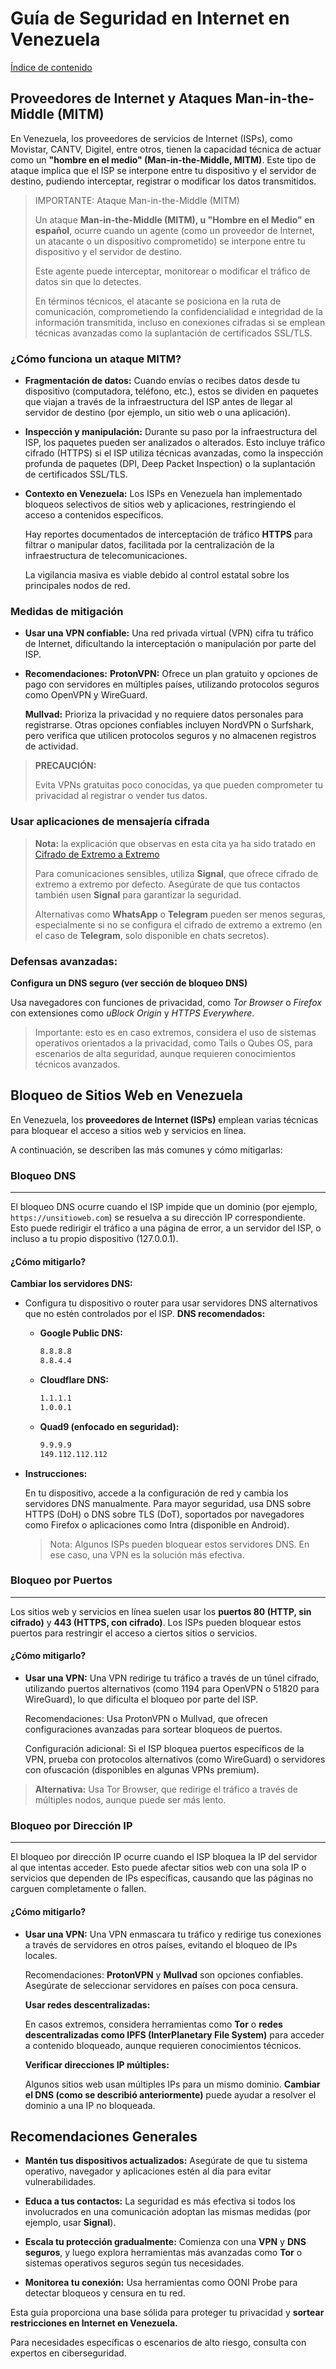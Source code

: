 # Guía de Seguridad en Internet en Venezuela

[Índice de contenido](../Readme.md)


## Proveedores de Internet y Ataques Man-in-the-Middle (MITM)

En Venezuela, los proveedores de servicios de Internet (ISPs), como Movistar, CANTV, Digitel, entre otros, tienen la capacidad técnica de actuar como un **"hombre en el medio" (Man-in-the-Middle, MITM)**. Este tipo de ataque implica que el ISP se interpone entre tu dispositivo y el servidor de destino, pudiendo interceptar, registrar o modificar los datos transmitidos.

> IMPORTANTE: Ataque Man-in-the-Middle (MITM)
> 
> Un ataque **Man-in-the-Middle (MITM), u "Hombre en el Medio" en español**, ocurre cuando un agente (como un proveedor de Internet, un atacante o un dispositivo comprometido) se interpone entre tu dispositivo y el servidor de destino.
> 
> Este agente puede interceptar, monitorear o modificar el tráfico de datos sin que lo detectes.
> 
> En términos técnicos, el atacante se posiciona en la ruta de comunicación, comprometiendo la confidencialidad e integridad de la información transmitida, incluso en conexiones cifradas si se emplean técnicas avanzadas como la suplantación de certificados SSL/TLS.

### ¿Cómo funciona un ataque MITM?

- **Fragmentación de datos:** Cuando envías o recibes datos desde tu dispositivo (computadora, teléfono, etc.), estos se dividen en paquetes que viajan a través de la infraestructura del ISP antes de llegar al servidor de destino (por ejemplo, un sitio web o una aplicación).

- **Inspección y manipulación:** Durante su paso por la infraestructura del ISP, los paquetes pueden ser analizados o alterados. Esto incluye tráfico cifrado (HTTPS) si el ISP utiliza técnicas avanzadas, como la inspección profunda de paquetes (DPI, Deep Packet Inspection) o la suplantación de certificados SSL/TLS.

- **Contexto en Venezuela:**
    Los ISPs en Venezuela han implementado bloqueos selectivos de sitios web y aplicaciones, restringiendo el acceso a contenidos específicos.

    Hay reportes documentados de interceptación de tráfico **HTTPS** para filtrar o manipular datos, facilitada por la centralización de la infraestructura de telecomunicaciones.

    La vigilancia masiva es viable debido al control estatal sobre los principales nodos de red.


### Medidas de mitigación

- **Usar una VPN confiable:**
    Una red privada virtual (VPN) cifra tu tráfico de Internet, dificultando la interceptación o manipulación por parte del ISP.

- **Recomendaciones:**
    **ProtonVPN:** Ofrece un plan gratuito y opciones de pago con servidores en múltiples países, utilizando protocolos seguros como OpenVPN y WireGuard.

    **Mullvad:** Prioriza la privacidad y no requiere datos personales para registrarse.
    Otras opciones confiables incluyen NordVPN o Surfshark, pero verifica que utilicen protocolos seguros y no almacenen registros de actividad.


> **PRECAUCIÓN:**
> 
> Evita VPNs gratuitas poco conocidas, ya que pueden comprometer tu privacidad al registrar o vender tus datos.


### Usar aplicaciones de mensajería cifrada

> **Nota:** la explicación que observas en esta cita ya ha sido tratado en [Cifrado de Extremo a Extremo](../Cifrado/extremo-extremo.md "Cifrado de extremo a extremo")
>
> Para comunicaciones sensibles, utiliza **Signal**, que ofrece cifrado de extremo a extremo por defecto. Asegúrate de que tus contactos también usen **Signal** para garantizar la seguridad.
>
> Alternativas como **WhatsApp** o **Telegram** pueden ser menos seguras, especialmente si no se configura el cifrado de extremo a extremo (en el caso de **Telegram**, solo disponible en chats secretos).

### Defensas avanzadas:

**Configura un DNS seguro (ver sección de bloqueo DNS)**

Usa navegadores con funciones de privacidad, como *Tor Browser* o *Firefox* con extensiones como *uBlock Origin* y *HTTPS Everywhere*.

> Importante: esto es en caso extremos, considera el uso de sistemas operativos orientados a la privacidad, como Tails o Qubes OS, para escenarios de alta seguridad, aunque requieren conocimientos técnicos avanzados.

## Bloqueo de Sitios Web en Venezuela

En Venezuela, los **proveedores de Internet (ISPs)** emplean varias técnicas para bloquear el acceso a sitios web y servicios en línea.

A continuación, se describen las más comunes y cómo mitigarlas:

### Bloqueo DNS

---

El bloqueo DNS ocurre cuando el ISP impide que un dominio (por ejemplo, `https://unsitioweb.com`) se resuelva a su dirección IP correspondiente. Esto puede redirigir el tráfico a una página de error, a un servidor del ISP, o incluso a tu propio dispositivo (127.0.0.1).

#### ¿Cómo mitigarlo?

**Cambiar los servidores DNS:**

- Configura tu dispositivo o router para usar servidores DNS alternativos que no estén controlados por el ISP.
**DNS recomendados:**
    - **Google Public DNS:**
        ```bash
        8.8.8.8
        8.8.4.4
        ```

    - **Cloudflare DNS:**
        ```bash
        1.1.1.1
        1.0.0.1
        ```

    - **Quad9 (enfocado en seguridad):**
        ```bash
        9.9.9.9
        149.112.112.112
        ```


- **Instrucciones:**

    En tu dispositivo, accede a la configuración de red y cambia los servidores DNS manualmente.
    Para mayor seguridad, usa DNS sobre HTTPS (DoH) o DNS sobre TLS (DoT), soportados por navegadores como Firefox o aplicaciones como Intra (disponible en Android).


    > Nota: Algunos ISPs pueden bloquear estos servidores DNS. En ese caso, una VPN es la solución más efectiva.



### Bloqueo por Puertos

---

Los sitios web y servicios en línea suelen usar los **puertos 80 (HTTP, sin cifrado)** y **443 (HTTPS, con cifrado)**. Los ISPs pueden bloquear estos puertos para restringir el acceso a ciertos sitios o servicios.

#### ¿Cómo mitigarlo?

- **Usar una VPN:**
    Una VPN redirige tu tráfico a través de un túnel cifrado, utilizando puertos alternativos (como 1194 para OpenVPN o 51820 para WireGuard), lo que dificulta el bloqueo por parte del ISP.

    Recomendaciones: Usa ProtonVPN o Mullvad, que ofrecen configuraciones avanzadas para sortear bloqueos de puertos.

    Configuración adicional: Si el ISP bloquea puertos específicos de la VPN, prueba con protocolos alternativos (como WireGuard) o servidores con ofuscación (disponibles en algunas VPNs premium).


> **Alternativa:** Usa Tor Browser, que redirige el tráfico a través de múltiples nodos, aunque puede ser más lento.

### Bloqueo por Dirección IP

---

El bloqueo por dirección IP ocurre cuando el ISP bloquea la IP del servidor al que intentas acceder. Esto puede afectar sitios web con una sola IP o servicios que dependen de IPs específicas, causando que las páginas no carguen completamente o fallen.

#### ¿Cómo mitigarlo?

- **Usar una VPN:**
    Una VPN enmascara tu tráfico y redirige tus conexiones a través de servidores en otros países, evitando el bloqueo de IPs locales.

    Recomendaciones: **ProtonVPN** y **Mullvad** son opciones confiables. Asegúrate de seleccionar servidores en países con poca censura.

    **Usar redes descentralizadas:**

    En casos extremos, considera herramientas como **Tor** o **redes descentralizadas como IPFS (InterPlanetary File System)** para acceder a contenido bloqueado, aunque requieren conocimientos técnicos.


    **Verificar direcciones IP múltiples:**

    Algunos sitios web usan múltiples IPs para un mismo dominio. **Cambiar el DNS (como se describió anteriormente)** puede ayudar a resolver el dominio a una IP no bloqueada.


## Recomendaciones Generales

- **Mantén tus dispositivos actualizados:** Asegúrate de que tu sistema operativo, navegador y aplicaciones estén al día para evitar vulnerabilidades.

- **Educa a tus contactos:** La seguridad es más efectiva si todos los involucrados en una comunicación adoptan las mismas medidas (por ejemplo, usar **Signal**).

- **Escala tu protección gradualmente:** Comienza con una **VPN** y **DNS seguros**, y luego explora herramientas más avanzadas como **Tor** o sistemas operativos seguros según tus necesidades.

- **Monitorea tu conexión:** Usa herramientas como OONI Probe para detectar bloqueos y censura en tu red.

Esta guía proporciona una base sólida para proteger tu privacidad y **sortear restricciones en Internet en Venezuela.**

Para necesidades específicas o escenarios de alto riesgo, consulta con expertos en ciberseguridad.